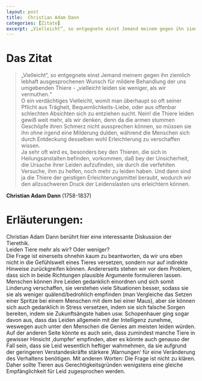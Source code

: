 ```yaml
---
layout: post
title:  Christian Adam Dann
categories: [Zitate]
excerpt: „Vielleicht“, so entgegnete einst Jemand meinem gegen ihn ziemlich lebhaft ausgesprochenen Wunsch für mildere Behandlung der uns umgebenden Thiere - „vielleicht leiden sie weniger, als wir vermuthen.“
---
```


# Das Zitat

> „Vielleicht“, so entgegnete einst Jemand meinem gegen ihn ziemlich lebhaft ausgesprochenen Wunsch für mildere Behandlung der uns umgebenden Thiere - „vielleicht leiden sie weniger, als wir vermuthen.“  
> O ein verdächtiges Vielleicht, womit man überhaupt so oft seiner Pflicht aus Trägheit, Bequemlichkeits-Liebe, oder aus offenbar schlechten Absichten sich zu entziehen sucht. Nein! die Thiere leiden gewiß weit mehr, als wir denken, denn da die armen stummen Geschöpfe ihren Schmerz nicht aussprechen können, so müssen sie ihn ohne irgend eine Milderung dulden, während die Menschen sich durch Entdeckung desselben wohl Erleichterung zu verschaffen wissen.  
> Ja sehr oft wird es, besonders bey den Thieren, die sich in Heilungsanstalten befinden, vorkommen, daß bey der Unsicherheit, die Ursache ihrer Leiden aufzufinden, sie durch die verfehlten Versuche, ihm zu helfen, noch mehr zu leiden haben. Und dann sind ja die Thiere der geistigen Erleichterungsmittel beraubt, wodurch wir den allzuschweren Druck der Leidenslasten uns erleichtern können.

**Christian Adam Dann** (1758-1837)

# Erläuterungen:

Christian Adam Dann berührt hier eine interessante Diskussion der Tierethik.  
Leiden Tiere mehr als wir? Oder weniger?  
Die Frage ist einerseits ohnehin kaum zu beantworten, da wir uns eben nicht in die Gefühlswelt eines Tieres versetzen, sondern nur auf indirekte Hinweise zurückgreifen können. Andererseits stehen wir vor dem Problem, dass sich in beide Richtungen plausible Argumente formulieren lassen. Menschen können ihre Leiden gedanklich einordnen und sich somit Linderung verschaffen, sie verstehen viele Situationen besser, sodass sie sie als weniger quälend/bedrohlich empfinden (man Vergleiche das Setzen einer Spritze bei einem Menschen mit dem bei einer Maus), aber sie können sich auch gedanklich in Stress versetzen, indem sie sich falsche Sorgen bereiten, indem sie Zukunftsängste haben usw. Schopenhauer ging sogar davon aus, dass das Leiden allgemein mit der Intelligenz zunehme, weswegen auch unter den Menschen die Genies am meisten leiden würden. Auf der anderen Seite könnte es auch sein, dass zumindest manche Tiere in gewisser Hinsicht ‚dumpfer‘ empfinden, aber es könnte auch genauso der Fall sein, dass sie Leid wesentlich heftiger wahrnehmen, da sie aufgrund der geringeren Verstandeskräfte stärkere ‚Warnungen‘ für eine Veränderung des Verhaltens benötigen. Mit anderen Worten: Die Frage ist nicht zu klären. Daher sollte Tieren aus Gerechtigkeitsgründen wenigstens eine gleiche Empfänglichkeit für Leid zugesprochen werden.
